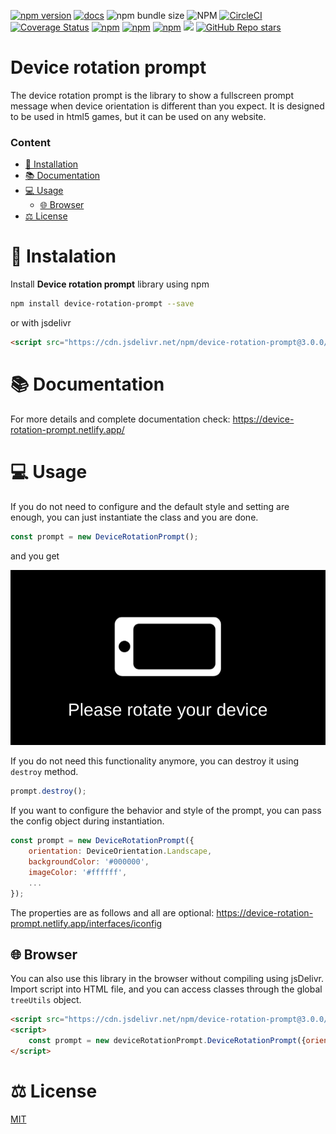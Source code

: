 [![npm version](https://badge.fury.io/js/device-rotation-prompt.svg)](https://badge.fury.io/js/device-rotation-prompt)
[![docs](https://badgen.net/badge/docs/online/orange)](https://device-rotation-prompt.netlify.app)
![npm bundle size](https://img.shields.io/bundlephobia/min/device-rotation-prompt)
![NPM](https://img.shields.io/npm/l/device-rotation-prompt)
[![CircleCI](https://circleci.com/gh/Raiper34/device-rotation-prompt.svg?style=shield)](https://circleci.com/gh/Raiper34/device-rotation-prompt)
[![Coverage Status](https://coveralls.io/repos/github/Raiper34/device-rotation-prompt/badge.svg?branch=main)](https://coveralls.io/github/Raiper34/device-rotation-prompt?branch=main)
[![npm](https://img.shields.io/npm/dt/device-rotation-prompt)](https://badge.fury.io/js/device-rotation-prompt)
[![npm](https://img.shields.io/npm/dm/device-rotation-prompt)](https://badge.fury.io/js/device-rotation-prompt)
[![npm](https://img.shields.io/npm/dw/device-rotation-prompt)](https://badge.fury.io/js/device-rotation-prompt)
[![](https://data.jsdelivr.com/v1/package/npm/device-rotation-prompt/badge?style=rounded)](https://www.jsdelivr.com/package/npm/device-rotation-prompt)
[![GitHub Repo stars](https://img.shields.io/github/stars/raiper34/device-rotation-prompt)](https://github.com/Raiper34/device-rotation-prompt)

# Device rotation prompt

The device rotation prompt is the library to show a fullscreen prompt message when device orientation is different than you expect.
It is designed to be used in html5 games, but it can be used on any website.

### Content
- [🚀 Installation](#-instalation)
- [📚 Documentation](#-documentation)
- [💻 Usage](#-usage)
    - [🌐 Browser](#-browser)
- [⚖️ License](#-license)

# 🚀 Instalation
Install **Device rotation prompt** library using npm
```sh
npm install device-rotation-prompt --save
```
or with jsdelivr
```html
<script src="https://cdn.jsdelivr.net/npm/device-rotation-prompt@3.0.0/dist/device-rotation-prompt.iife.js"></script>
```

# 📚 Documentation
For more details and complete documentation check: https://device-rotation-prompt.netlify.app/

# 💻 Usage
If you do not need to configure and the default style and setting are enough, you can just instantiate the class and you are done.
```javascript
const prompt = new DeviceRotationPrompt();
```
and you get

![Device rotation prompt demo](demo.gif)

If you do not need this functionality anymore, you can destroy it using `destroy` method.
```javascript
prompt.destroy();
```

If you want to configure the behavior and style of the prompt, you can pass the config object during instantiation.
```javascript
const prompt = new DeviceRotationPrompt({
    orientation: DeviceOrientation.Landscape,
    backgroundColor: '#000000',
    imageColor: '#ffffff',
    ...
});
```
The properties are as follows and all are optional: https://device-rotation-prompt.netlify.app/interfaces/iconfig

## 🌐 Browser
You can also use this library in the browser without compiling using jsDelivr.
Import script into HTML file, and you can access classes through the global `treeUtils` object.
```html
<script src="https://cdn.jsdelivr.net/npm/device-rotation-prompt@3.0.0/dist/device-rotation-prompt.iife.js"></script>
<script>
    const prompt = new deviceRotationPrompt.DeviceRotationPrompt({orientation: 'landscape'});
</script>
```

# ⚖️ License
[MIT](https://choosealicense.com/licenses/mit/)